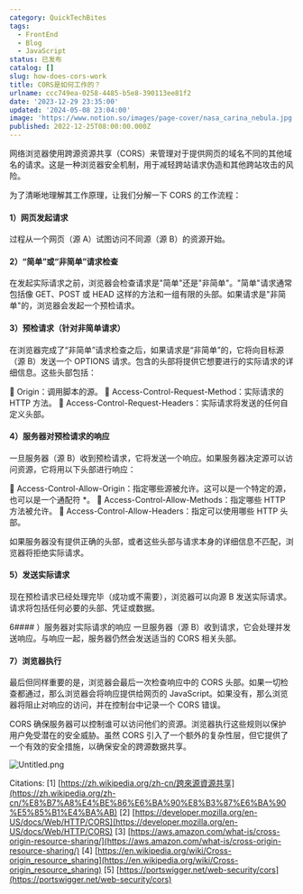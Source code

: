 ```yaml
---
category: QuickTechBites
tags:
  - FrontEnd
  - Blog
  - JavaScript
status: 已发布
catalog: []
slug: how-does-cors-work
title: CORS是如何工作的？
urlname: ccc749ea-0258-4485-b5e8-390113ee81f2
date: '2023-12-29 23:35:00'
updated: '2024-05-08 23:04:00'
image: 'https://www.notion.so/images/page-cover/nasa_carina_nebula.jpg'
published: 2022-12-25T08:00:00.000Z
---
```


网络浏览器使用跨源资源共享（CORS）来管理对于提供网页的域名不同的其他域名的请求。这是一种浏览器安全机制，用于减轻跨站请求伪造和其他跨站攻击的风险。


为了清晰地理解其工作原理，让我们分解一下 CORS 的工作流程：


#### 1）网页发起请求
过程从一个网页（源 A）试图访问不同源（源 B）的资源开始。


#### 2）“简单”或“非简单”请求检查
在发起实际请求之前，浏览器会检查请求是"简单"还是"非简单"。"简单"请求通常包括像 GET、POST 或 HEAD 这样的方法和一组有限的头部。如果请求是"非简单"的，浏览器会发起一个预检请求。


#### 3）预检请求（针对非简单请求）
在浏览器完成了“非简单”请求检查之后，如果请求是“非简单”的，它将向目标源（源 B）发送一个 OPTIONS 请求。包含的头部将提供它想要进行的实际请求的详细信息。这些头部包括：


🔸 Origin：调用脚本的源。
🔸 Access-Control-Request-Method：实际请求的 HTTP 方法。
🔸 Access-Control-Request-Headers：实际请求将发送的任何自定义头部。


#### 4）服务器对预检请求的响应
一旦服务器（源 B）收到预检请求，它将发送一个响应。如果服务器决定源可以访问资源，它将用以下头部进行响应：


🔹 Access-Control-Allow-Origin：指定哪些源被允许。这可以是一个特定的源，也可以是一个通配符 *。
🔹 Access-Control-Allow-Methods：指定哪些 HTTP 方法被允许。
🔹 Access-Control-Allow-Headers：指定可以使用哪些 HTTP 头部。


如果服务器没有提供正确的头部，或者这些头部与请求本身的详细信息不匹配，浏览器将拒绝实际请求。


#### 5）发送实际请求
现在预检请求已经处理完毕（成功或不需要），浏览器可以向源 B 发送实际请求。请求将包括任何必要的头部、凭证或数据。


6#### ）服务器对实际请求的响应
一旦服务器（源 B）收到请求，它会处理并发送响应。与响应一起，服务器仍然会发送适当的 CORS 相关头部。


#### 7）浏览器执行
最后但同样重要的是，浏览器会最后一次检查响应中的 CORS 头部。如果一切检查都通过，那么浏览器会将响应提供给网页的 JavaScript。如果没有，那么浏览器将阻止对响应的访问，并在控制台中记录一个 CORS 错误。


CORS 确保服务器可以控制谁可以访问他们的资源。浏览器执行这些规则以保护用户免受潜在的安全威胁。虽然 CORS 引入了一个额外的复杂性层，但它提供了一个有效的安全措施，以确保安全的跨源数据共享。


![Untitled.png](https://prod-files-secure.s3.us-west-2.amazonaws.com/5d24fe63-e567-4804-86f9-9fdc62e13082/b3deb140-f22b-4520-bcee-759301567801/Untitled.png?X-Amz-Algorithm=AWS4-HMAC-SHA256&X-Amz-Content-Sha256=UNSIGNED-PAYLOAD&X-Amz-Credential=ASIAZI2LB4666QLZB4S3%2F20250331%2Fus-west-2%2Fs3%2Faws4_request&X-Amz-Date=20250331T053941Z&X-Amz-Expires=3600&X-Amz-Security-Token=IQoJb3JpZ2luX2VjEDUaCXVzLXdlc3QtMiJHMEUCIQCHuwNSGJCEViERoWq%2FI0wlHyV3ed0sGBZTV7qIMEtgfQIgRQI%2BvtGeS3JagEMFOWl4sTSs%2FCGdV9XswLQ8k9e876wqiAQInv%2F%2F%2F%2F%2F%2F%2F%2F%2F%2FARAAGgw2Mzc0MjMxODM4MDUiDFKEkuNEDE4h5PsOSSrcA4k%2FGkhvsX6R3Yy%2BqCMgrAX6dS62r5EB5SboTMezavAnCun4B8IDXhJ0LEDg5cswjVRYwKJegDh7UU441%2FpK3yAhqkYPN5QV1XL3kMuStNQpoIi0L1HzPZIp1RJlgxL242ukuY71OcDBUAF9S4kBs9u7bMJqMZkAWyoU9gSoMuuFLn06G1kC6k0Bclxr%2FwjiJ5%2B04sNBtfxgf9jlr4BWVzC3iLD6DG90QjWlCPPVGcIIgvmotJeoSJ0anH4VsehXrvPIr%2FjgdcB8CoYZiO%2BJqyOz1C6tSOl%2FGN5b%2Fd%2BKBtzbBmQIyDIUlQxBU9ZvT6dBxL3Ms%2FpyfPYhBYQIFLxzrQtZzsfCz3wmUXkOyo6joYWOU97IVgLM1peTEJWaNN9S%2Bva7seeKA3r2b1FPs3j6iZIESWjij56K8iR3ESKIwEEc06yYLg41wNILqDgY6TYmtlCPvYOgmhkJGQ%2FWfn5MeL1l3OBzraBgJIuzHQ3kRmzkQfigsMRTR%2FF90yJ8j91xQH8zqfgnRfOsm9ZnpGboPflNMvS2H2yQxN1meYBe8MCWWwbEJAK79WFyB7kEe5B1S1w7xscPUgaUJWtT8FQCWpwLiCS93bDPCZ9l8FNluWlM7az04%2FxAND3bNF%2BUMLvIqL8GOqUB4J3MoY8UDE9Z%2BAkdbIdLlhYgAcLJckUjucr%2BtrNJasmyzeVuy2YJ32PhRVFwhktJVoyjx20ZQQKPbhCfa1B8gX2bYc%2BOFy1X8%2FR86Qrd2QJDzBqNx5HVyyhBG7kpAQ7eC5evEnBdG%2FcwZ28IQwLVwE2dFQA%2F0nelcto1oKljQjuRK69tQilSHEDC2IBXfPFGhIKIn8LX1s7Shuf9T1VP2sgU3LHq&X-Amz-Signature=ca7832240874028cbc7bcc6dc7348bcd0c1dc7920da64f9ec1978925f57fb1ce&X-Amz-SignedHeaders=host&x-id=GetObject)


Citations:
[1] [https://zh.wikipedia.org/zh-cn/跨來源資源共享](https://zh.wikipedia.org/zh-cn/%E8%B7%A8%E4%BE%86%E6%BA%90%E8%B3%87%E6%BA%90%E5%85%B1%E4%BA%AB)
[2] [https://developer.mozilla.org/en-US/docs/Web/HTTP/CORS](https://developer.mozilla.org/en-US/docs/Web/HTTP/CORS)
[3] [https://aws.amazon.com/what-is/cross-origin-resource-sharing/](https://aws.amazon.com/what-is/cross-origin-resource-sharing/)
[4] [https://en.wikipedia.org/wiki/Cross-origin_resource_sharing](https://en.wikipedia.org/wiki/Cross-origin_resource_sharing)
[5] [https://portswigger.net/web-security/cors](https://portswigger.net/web-security/cors)

